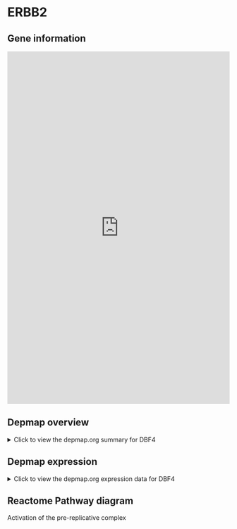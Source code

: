 <h1>ERBB2</h1>

<h2>Gene information</h2>
<iframe src="https://depmap.org/portal/gene/DBF4?tab=about" style="border:none;width:100%;height:800px"></iframe>

<h2>Depmap overview</h2>
<details>
  <summary>Click to view the depmap.org summary for DBF4</summary>
  <iframe src="https://depmap.org/portal/gene/DBF4?tab=overview" style="border:none;width:100%;height:800px"></iframe>
</details>

<h2>Depmap expression</h2>
<details>
  <summary>Click to view the depmap.org expression data for DBF4</summary>
  <iframe src="https://depmap.org/portal/gene/DBF4?tab=characterization" style="border:none;width:100%;height:800px"></iframe>
</details>



<h2>Reactome Pathway diagram</h2>
Activation of the pre-replicative complex
<div id="diagramHolder"></div>

<script>
    //Creating the Reactome Diagram widget
    //Take into account a proxy needs to be set up in your server side pointing to www.reactome.org
    function onReactomeDiagramReady(){  //This function is automatically called when the widget code is ready to be used
        var diagram = Reactome.Diagram.create({
            "placeHolder" : "diagramHolder",
            "width" : 900,
            "height" : 500
        });

        //Initialising it to the "Hemostasis" pathway
        diagram.loadDiagram("R-HSA-68962");

        //Adding different listeners

        diagram.onDiagramLoaded(function (loaded) {
            console.info("Loaded ", loaded);
            diagram.flagItems("BAD");
	    diagram.flagItems("Q92934");
            if (loaded == "R-HSA-68962") diagram.selectItem("R-HSA-68962");
        });

     }
</script>



